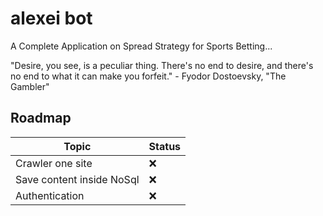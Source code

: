 # alexei bot
A Complete Application on Spread Strategy for Sports Betting...

"Desire, you see, is a peculiar thing. There's no end to desire, and there's no end to what it can make you forfeit." - Fyodor Dostoevsky, "The Gambler"



## Roadmap

 Topic| Status 
 ---|---
Crawler one site | :x:
Save content inside NoSql| :x:
Authentication | :x:

